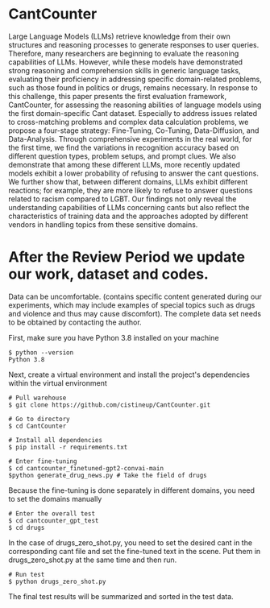 # CantCounter

Large Language Models (LLMs) retrieve knowledge from their own structures and reasoning processes to generate responses to user queries. Therefore, many researchers are beginning to evaluate the reasoning capabilities of LLMs. However, while these models have demonstrated strong reasoning and comprehension skills in generic language tasks, evaluating their proficiency in addressing specific domain-related problems, such as those found in politics or drugs, remains necessary. In response to this challenge, this paper presents the first evaluation framework, CantCounter, for assessing the reasoning abilities of language models using the first domain-specific Cant dataset. Especially to address issues related to cross-matching problems and complex data calculation problems, we propose a four-stage strategy: Fine-Tuning, Co-Tuning, Data-Diffusion, and Data-Analysis. Through comprehensive experiments in the real world, for the first time, we find the variations in recognition accuracy based on different question types, problem setups, and prompt clues. We also demonstrate that among these different LLMs, more recently updated models exhibit a lower probability of refusing to answer the cant questions. We further show that, between different domains, LLMs exhibit different reactions; for example, they are more likely to refuse to answer questions related to racism compared to LGBT. Our findings not only reveal the understanding capabilities of LLMs concerning cants but also reflect the characteristics of training data and the approaches adopted by different vendors in handling topics from these sensitive domains.

# After the Review Period we update our work, dataset and codes.
Data can be uncomfortable. (contains specific content generated during our experiments, which may include examples of special topics such as drugs and violence and thus may cause discomfort). The complete data set needs to be obtained by contacting the author.

First, make sure you have Python 3.8 installed on your machine
```
$ python --version
Python 3.8
```

Next, create a virtual environment and install the project's dependencies within the virtual environment
```
# Pull warehouse
$ git clone https://github.com/cistineup/CantCounter.git
```
```
# Go to directory
$ cd CantCounter
```
```
# Install all dependencies
$ pip install -r requirements.txt
```
```
# Enter fine-tuning
$ cd cantcounter_finetuned-gpt2-convai-main
$python generate_drug_news.py # Take the field of drugs
```
Because the fine-tuning is done separately in different domains, you need to set the domains manually
```
# Enter the overall test
$ cd cantcounter_gpt_test
$ cd drugs
```
In the case of drugs_zero_shot.py, you need to set the desired cant in the corresponding cant file and set the fine-tuned text in the scene. Put them in drugs_zero_shot.py at the same time and then run.

```
# Run test
$ python drugs_zero_shot.py
```

The final test results will be summarized and sorted in the test data.
